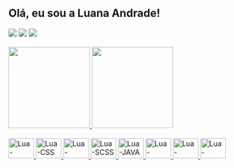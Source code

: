 ## Olá, eu sou a Luana Andrade!

<div> 
  <a href = "mailto:3luanaandrade@gmail.com"><img src="https://img.shields.io/badge/Gmail-D14836?style=for-the-badge&logo=gmail&logoColor=white" target="_blank"></a>
  <a href="https://www.linkedin.com/in/luana-andrade-/" target="_blank"><img src="https://img.shields.io/badge/-LinkedIn-%230077B5?style=for-the-badge&logo=linkedin&logoColor=white" target="_blank"></a> 
  <a href = "https://wa.me/11948415694"><img src="https://img.shields.io/badge/WhatsApp-25D366?style=for-the-badge&logo=whatsapp&logoColor=white" target="_blank"></a>
</div>

<div><br>
  <a href="https://github.com/lua-a">
  <img height="160em" src="https://github-readme-stats.vercel.app/api?username=lua-a&show_icons=true&theme=dracula&include_all_commits=true&count_private=true&title_color=D943FF"/>
  <img height="160em" src="https://github-readme-stats.vercel.app/api/top-langs/?username=lua-a&layout=compact&langs_count=7&theme=dracula&title_color=D943FF"/>
</div>

<div><br>
     <img  alt="Lua-HTML" height="40" width="50" src="https://cdn.jsdelivr.net/gh/devicons/devicon/icons/html5/html5-original.svg" />
     <img  alt="Lua-CSS" height="40" width="50" src="https://cdn.jsdelivr.net/gh/devicons/devicon/icons/css3/css3-original.svg" />  
     <img  alt="Lua-JAVASCRIPT" height="40" width="50" src="https://cdn.jsdelivr.net/gh/devicons/devicon/icons/javascript/javascript-original.svg" /> 
     <img  alt="Lua-SCSS" height="40" width="50" src="https://cdn.jsdelivr.net/gh/devicons/devicon/icons/sass/sass-original.svg" />    
     <img  alt="Lua-JAVA" height="40" width="50" src="https://cdn.jsdelivr.net/gh/devicons/devicon/icons/java/java-original.svg" /> 
     <img  alt="Lua-REACT" height="40" width="50" src="https://cdn.jsdelivr.net/gh/devicons/devicon/icons/react/react-original.svg" /> 
     <img  alt="Lua-NODE" height="40" width="50" src="https://cdn.jsdelivr.net/gh/devicons/devicon/icons/nodejs/nodejs-original.svg" />
     <img  alt="Lua-PYTHON" height="40" width="50" src="https://cdn.jsdelivr.net/gh/devicons/devicon/icons/python/python-original.svg" />          
</div>
